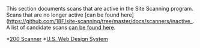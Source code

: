 This section documents scans that are active in the Site Scanning program. Scans that are no longer active [can be found here](https://github.com/18F/site-scanning/tree/master/docs/scanners/inactive_. A list of candidate scans [can be found here](https://github.com/18F/site-scanning/blob/master/docs/candidate-scans.md).

*[200 Scanner](https://github.com/18F/site-scanning/blob/master/docs/scanners/200.md)
*[U.S. Web Design System](https://github.com/18F/site-scanning/blob/master/docs/scanners/uswds.md)
